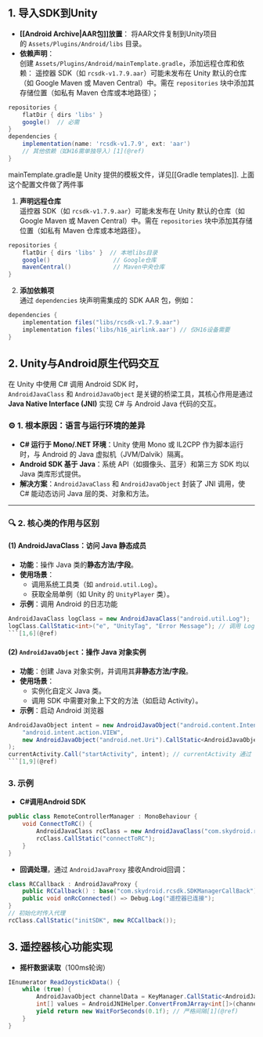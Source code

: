 ## **​1. 导入SDK到Unity​**​
- ​**​[[Android Archive|AAR包]]放置​**​： 
    将AAR文件复制到Unity项目的 `Assets/Plugins/Android/libs` 目录。
- ​**​依赖声明​**​：  
    创建 `Assets/Plugins/Android/mainTemplate.gradle`，添加远程仓库和依赖：
    遥控器 SDK（如 `rcsdk-v1.7.9.aar`）可能未发布在 Unity 默认的仓库（如 Google Maven 或 Maven Central）中。需在 `repositories` 块中添加其存储位置（如私有 Maven 仓库或本地路径）；
    
```gradle
repositories { 
    flatDir { dirs 'libs' } 
    google()  // 必需
}
dependencies {
    implementation(name: 'rcsdk-v1.7.9', ext: 'aar')
    // 其他依赖（如H16需单独导入）[1](@ref)
}
```
mainTemplate.gradle是 Unity 提供的模板文件，详见[[Gradle templates]].
上面这个配置文件做了两件事
1. **声明远程仓库​**​  
    遥控器 SDK（如 `rcsdk-v1.7.9.aar`）可能未发布在 Unity 默认的仓库（如 Google Maven 或 Maven Central）中。需在 `repositories` 块中添加其存储位置（如私有 Maven 仓库或本地路径）。
```gradle
repositories {
    flatDir { dirs 'libs' }  // 本地libs目录
    google()                  // Google仓库
    mavenCentral()            // Maven中央仓库
}
```
2. ​**​添加依赖项​**​  
    通过 `dependencies` 块声明需集成的 SDK AAR 包，例如：
```gradle
dependencies {
    implementation files("libs/rcsdk-v1.7.9.aar")
    implementation files('libs/h16_airlink.aar') // 仅H16设备需要
}
```

## **2. Unity与Android原生代码交互​**​
在 Unity 中使用 C# 调用 Android SDK 时，`AndroidJavaClass` 和 `AndroidJavaObject` 是关键的桥梁工具，其核心作用是通过 ​**​Java Native Interface (JNI)​**​ 实现 C# 与 Android Java 代码的交互。
### ⚙️ ​**​1. 根本原因：语言与运行环境的差异​**​
- ​**​C# 运行于 Mono/.NET 环境​**​：Unity 使用 Mono 或 IL2CPP 作为脚本运行时，与 Android 的 Java 虚拟机（JVM/Dalvik）隔离。
- ​**​Android SDK 基于 Java​**​：系统 API（如摄像头、蓝牙）和第三方 SDK 均以 Java 类库形式提供。
- ​**​解决方案​**​：`AndroidJavaClass` 和 `AndroidJavaObject` 封装了 JNI 调用，使 C# 能动态访问 Java 层的类、对象和方法。
---
### 🔍 ​**​2. 核心类的作用与区别​**​
#### ​**​(1) AndroidJavaClass：访问 Java 静态成员​**​
- ​**​功能​**​：操作 Java 类的​**​静态方法/字段​**​。
- ​**​使用场景​**​：
    - 调用系统工具类（如 `android.util.Log`）。
    - 获取全局单例（如 Unity 的 `UnityPlayer` 类）。
- ​**​示例​**​：调用 Android 的日志功能
```csharp
AndroidJavaClass logClass = new AndroidJavaClass("android.util.Log");
logClass.CallStatic<int>("e", "UnityTag", "Error Message"); // 调用 Log.e()
```[1,6](@ref)
```
#### **(2) `AndroidJavaObject`：操作 Java 对象实例​**​
- ​**​功能​**​：创建 Java 对象实例，并调用其​**​非静态方法/字段​**​。
- ​**​使用场景​**​：
    - 实例化自定义 Java 类。
    - 调用 SDK 中需要对象上下文的方法（如启动 Activity）。
- ​**​示例​**​：启动 Android 浏览器
```csharp
AndroidJavaObject intent = new AndroidJavaObject("android.content.Intent", 
    "android.intent.action.VIEW", 
    new AndroidJavaObject("android.net.Uri").CallStatic<AndroidJavaObject>("parse", "https://example.com")
);
currentActivity.Call("startActivity", intent); // currentActivity 通过 UnityPlayer 获取
```[1,9](@ref)
```

### 3. 示例
- **C#调用Android SDK**
```csharp
public class RemoteControllerManager : MonoBehaviour {
    void ConnectToRC() {
        AndroidJavaClass rcClass = new AndroidJavaClass("com.skydroid.rcsdk.RCSDKManager");
        rcClass.CallStatic("connectToRC");
    }
}
```
- **回调处理​**​，通过 `AndroidJavaProxy` 接收Android回调：
```csharp
class RCCallback : AndroidJavaProxy {
    public RCCallback() : base("com.skydroid.rcsdk.SDKManagerCallBack") {}
    public void onRcConnected() => Debug.Log("遥控器已连接");
}
// 初始化时传入代理
rcClass.CallStatic("initSDK", new RCCallback());
```
## **3. 遥控器核心功能实现​**​
- ​**​摇杆数据读取​**​（100ms轮询）
```csharp
IEnumerator ReadJoystickData() {
    while (true) {
        AndroidJavaObject channelData = KeyManager.CallStatic<AndroidJavaObject>("get", "KeyChannels");
        int[] values = AndroidJNIHelper.ConvertFromJArray<int[]>(channelData.GetRawObject());
        yield return new WaitForSeconds(0.1f); // 严格间隔[1](@ref)
    }
}
```